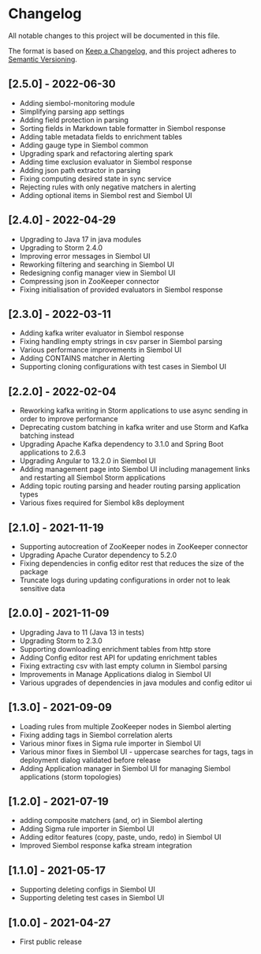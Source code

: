 # Changelog

All notable changes to this project will be documented in this file.

The format is based on [Keep a Changelog](https://keepachangelog.com/en/1.0.0/),
and this project adheres to [Semantic Versioning](https://semver.org/spec/v2.0.0.html).

## [2.5.0] - 2022-06-30

- Adding siembol-monitoring module
- Simplifying parsing app settings
- Adding field protection in parsing
- Sorting fields in Markdown table formatter in Siembol response
- Adding table metadata fields to enrichment tables
- Adding gauge type in Siembol common
- Upgrading spark and refactoring alerting spark
- Adding time exclusion evaluator in Siembol response
- Adding json path extractor in parsing
- Fixing computing desired state in sync service
- Rejecting rules with only negative matchers in alerting
- Adding optional items in Siembol rest and Siembol UI

## [2.4.0] - 2022-04-29

- Upgrading to Java 17 in java modules
- Upgrading to Storm 2.4.0
- Improving error messages in Siembol UI
- Reworking filtering and searching in Siembol UI
- Redesigning config manager view in Siembol UI
- Compressing json in ZooKeeper connector
- Fixing initialisation of provided evaluators in Siembol response

## [2.3.0] - 2022-03-11

- Adding kafka writer evaluator in Siembol response
- Fixing handling empty strings in csv parser in Siembol parsing
- Various performance improvements in Siembol UI
- Adding CONTAINS matcher in Alerting
- Supporting cloning configurations with test cases in Siembol UI

## [2.2.0] - 2022-02-04

- Reworking kafka writing in Storm applications to use async sending in order to improve performance
- Deprecating custom batching in kafka writer and use Storm and Kafka batching instead 
- Upgrading Apache Kafka dependency to 3.1.0 and Spring Boot applications to 2.6.3 
- Upgrading Angular to 13.2.0 in Siembol UI
- Adding management page into Siembol UI including management links and restarting all Siembol Storm applications
- Adding topic routing parsing and header routing parsing application types
- Various fixes required for Siembol k8s deployment

## [2.1.0] - 2021-11-19

- Supporting autocreation of ZooKeeper nodes in ZooKeeper connector
- Upgrading Apache Curator dependency to 5.2.0
- Fixing dependencies in config editor rest that reduces the size of the package 
- Truncate logs during updating configurations in order not to leak sensitive data

## [2.0.0] - 2021-11-09

- Upgrading Java to 11 (Java 13 in tests)
- Upgrading Storm to 2.3.0
- Supporting downloading enrichment tables from http store
- Adding Config editor rest API for updating enrichment tables
- Fixing extracting csv with last empty column in Siembol parsing
- Improvements in Manage Applications dialog in Siembol UI
- Various upgrades of dependencies in java modules and config editor ui

## [1.3.0] - 2021-09-09

- Loading rules from multiple ZooKeeper nodes in Siembol alerting
- Fixing adding tags in Siembol correlation alerts
- Various minor fixes in Sigma rule importer in Siembol UI
- Various minor fixes in Siembol UI - uppercase searches for tags, tags in deployment dialog validated before release
- Adding Application manager in Siembol UI for managing Siembol applications (storm topologies)

## [1.2.0] - 2021-07-19

- adding composite matchers (and, or) in Siembol alerting
- Adding Sigma rule importer in Siembol UI
- Adding editor features (copy, paste, undo, redo) in Siembol UI
- Improved Siembol response kafka stream integration

## [1.1.0] - 2021-05-17

- Supporting deleting configs in Siembol UI
- Supporting deleting test cases in Siembol UI

## [1.0.0] - 2021-04-27

- First public release 
